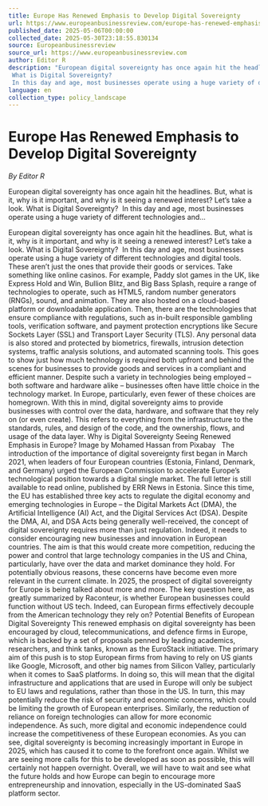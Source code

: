 ```yaml
---
title: Europe Has Renewed Emphasis to Develop Digital Sovereignty
url: https://www.europeanbusinessreview.com/europe-has-renewed-emphasis-to-develop-digital-sovereignty/
published_date: 2025-05-06T00:00:00
collected_date: 2025-05-30T23:18:55.830134
source: Europeanbusinessreview
source_url: https://www.europeanbusinessreview.com
author: Editor R
description: "European digital sovereignty has once again hit the headlines. But, what is it, why is it important, and why is it seeing a renewed interest? Let’s take a look. 
 What is Digital Sovereignty?  
 In this day and age, most businesses operate using a huge variety of different technologies and..."
language: en
collection_type: policy_landscape
---
```


# Europe Has Renewed Emphasis to Develop Digital Sovereignty

*By Editor R*

European digital sovereignty has once again hit the headlines. But, what is it, why is it important, and why is it seeing a renewed interest? Let’s take a look. 
 What is Digital Sovereignty?  
 In this day and age, most businesses operate using a huge variety of different technologies and...

European digital sovereignty has once again hit the headlines. But, what is it, why is it important, and why is it seeing a renewed interest? Let’s take a look. 
 What is Digital Sovereignty?  
 In this day and age, most businesses operate using a huge variety of different technologies and digital tools. These aren’t just the ones that provide their goods or services. Take something like online casinos. For example, Paddy slot games in the UK, like Express Hold and Win, Bullion Blitz, and Big Bass Splash, require a range of technologies to operate, such as HTML5, random number generators (RNGs), sound, and animation. They are also hosted on a cloud-based platform or downloadable application. 
 Then, there are the technologies that ensure compliance with regulations, such as in-built responsible gambling tools, verification software, and payment protection encryptions like Secure Sockets Layer (SSL) and Transport Layer Security (TLS). Any personal data is also stored and protected by biometrics, firewalls, intrusion detection systems, traffic analysis solutions, and automated scanning tools. This goes to show just how much technology is required both upfront and behind the scenes for businesses to provide goods and services in a compliant and efficient manner. 
 Despite such a variety in technologies being employed – both software and hardware alike – businesses often have little choice in the technology market. In Europe, particularly, even fewer of these choices are homegrown. With this in mind, digital sovereignty aims to provide businesses with control over the data, hardware, and software that they rely on (or even create). This refers to everything from the infrastructure to the standards, rules, and design of the code, and the ownership, flows, and usage of the data layer. 
 Why is Digital Sovereignty Seeing Renewed Emphasis in Europe? 
 Image by Mohamed Hassan from Pixabay   
 The introduction of the importance of digital sovereignty first began in March 2021, when leaders of four European countries (Estonia, Finland, Denmark, and Germany) urged the European Commission to accelerate Europe’s technological position towards a digital single market. The full letter is still available to read online, published by ERR News in Estonia. Since this time, the EU has established three key acts to regulate the digital economy and emerging technologies in Europe – the Digital Markets Act (DMA), the Artificial Intelligence (AI) Act, and the Digital Services Act (DSA). 
 Despite the DMA, AI, and DSA Acts being generally well-received, the concept of digital sovereignty requires more than just regulation. Indeed, it needs to consider encouraging new businesses and innovation in European countries. The aim is that this would create more competition, reducing the power and control that large technology companies in the US and China, particularly, have over the data and market dominance they hold. 
 For potentially obvious reasons, these concerns have become even more relevant in the current climate. In 2025, the prospect of digital sovereignty for Europe is being talked about more and more. The key question here, as greatly summarized by Raconteur, is whether European businesses could function without US tech. Indeed, can European firms effectively decouple from the American technology they rely on? 
 Potential Benefits of European Digital Sovereignty 
 This renewed emphasis on digital sovereignty has been encouraged by cloud, telecommunications, and defence firms in Europe, which is backed by a set of proposals penned by leading academics, researchers, and think tanks, known as the EuroStack initiative. The primary aim of this push is to stop European firms from having to rely on US giants like Google, Microsoft, and other big names from Silicon Valley, particularly when it comes to SaaS platforms. In doing so, this will mean that the digital infrastructure and applications that are used in Europe will only be subject to EU laws and regulations, rather than those in the US. 
 In turn, this may potentially reduce the risk of security and economic concerns, which could be limiting the growth of European enterprises. Similarly, the reduction of reliance on foreign technologies can allow for more economic independence. As such, more digital and economic independence could increase the competitiveness of these European economies. 
 As you can see, digital sovereignty is becoming increasingly important in Europe in 2025, which has caused it to come to the forefront once again. Whilst we are seeing more calls for this to be developed as soon as possible, this will certainly not happen overnight. Overall, we will have to wait and see what the future holds and how Europe can begin to encourage more entrepreneurship and innovation, especially in the US-dominated SaaS platform sector.